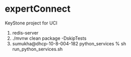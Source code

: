 # expertConnect
KeyStone project for UCI


1. redis-server
2. ./mvnw clean package -DskipTests
3. sumukha@dhcp-10-8-004-182 python_services % sh run_python_services.sh
